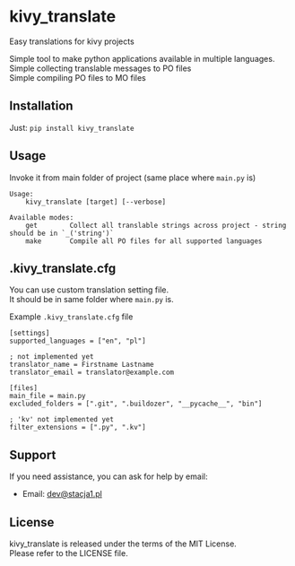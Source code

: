 # kivy_translate
Easy translations for kivy projects

Simple tool to make python applications available in multiple languages.  
Simple collecting translable messages to PO files  
Simple compiling PO files to MO files


## Installation

Just: `pip install kivy_translate`


## Usage

Invoke it from main folder of project (same place where `main.py` is)

```
Usage:
    kivy_translate [target] [--verbose]

Available modes:
    get        Collect all translable strings across project - string should be in `_('string')`
    make       Compile all PO files for all supported languages
```

## .kivy_translate.cfg

You can use custom translation setting file.  
It should be in same folder where `main.py` is.

Example `.kivy_translate.cfg` file

```
[settings]
supported_languages = ["en", "pl"]

; not implemented yet
translator_name = Firstname Lastname
translator_email = translator@example.com

[files]
main_file = main.py
excluded_folders = [".git", ".buildozer", "__pycache__", "bin"]

; 'kv' not implemented yet
filter_extensions = [".py", ".kv"]
```

## Support

If you need assistance, you can ask for help by email:

* Email: dev@stacja1.pl


## License

kivy_translate is released under the terms of the MIT License.  
Please refer to the LICENSE file.

